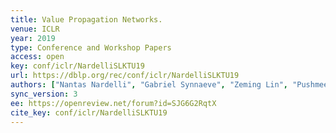 ```yaml
---
title: Value Propagation Networks.
venue: ICLR
year: 2019
type: Conference and Workshop Papers
access: open
key: conf/iclr/NardelliSLKTU19
url: https://dblp.org/rec/conf/iclr/NardelliSLKTU19
authors: ["Nantas Nardelli", "Gabriel Synnaeve", "Zeming Lin", "Pushmeet Kohli", "Philip H. S. Torr", "Nicolas Usunier"]
sync_version: 3
ee: https://openreview.net/forum?id=SJG6G2RqtX
cite_key: conf/iclr/NardelliSLKTU19
---
```


